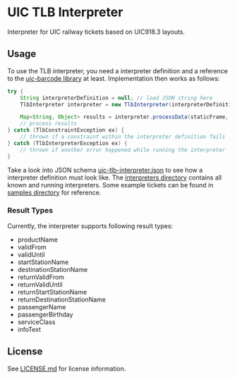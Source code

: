 # UIC TLB Interpreter
Interpreter for UIC railway tickets based on UIC918.3 layouts.

## Usage
To use the TLB interpreter, you need a interpreter definition and a reference to the [uic-barcode library](https://github.com/UnionInternationalCheminsdeFer/UIC-barcode) at least. Implementation then works as follows:

```java
try {
    String interpreterDefinition = null; // load JSON string here
    TlbInterpreter interpreter = new TlbInterpreter(interpreterDefinition);

    Map<String, Object> results = interpreter.processData(staticFrame, ticketLayout);
    // process results
} catch (TlbConstraintException ex) {
    // thrown if a constraint within the interpreter definition fails
} catch (TlbInterpreterException ex) {
    // thrown if another error happened while running the interpreter
}
```

Take a look into JSON schema [uic-tlb-interpreter.json](uic-tlb-interpreter.json) to see how a interpreter definition must look like. The [interpreters directory](/interpreters) contains all known and running interpreters. Some example tickets can be found in [samples directory](/samples) for reference.

### Result Types
Currently, the interpreter supports following result types:

- productName
- validFrom
- validUntil
- startStationName
- destinationStationName
- returnValidFrom
- returnValidUntil
- returnStartStationName
- returnDestinationStationName
- passengerName
- passengerBirthday
- serviceClass
- infoText

## License
See [LICENSE.md](/LICENSE.md) for license information.